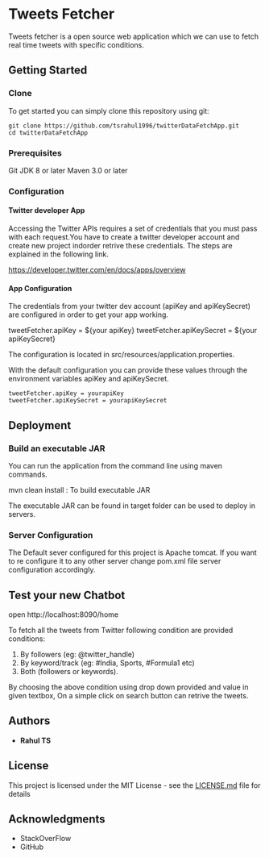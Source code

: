 # Tweets Fetcher

Tweets fetcher is a open source web application which we can use to fetch real time tweets with specific conditions.

## Getting Started

### Clone

To get started you can simply clone this repository using git:

```
git clone https://github.com/tsrahul1996/twitterDataFetchApp.git
cd twitterDataFetchApp

```


### Prerequisites

Git
JDK 8 or later
Maven 3.0 or later



### Configuration

#### Twitter developer App
Accessing the Twitter APIs requires a set of credentials that you must pass with each request.You have to create a twitter developer account and create new project indorder retrive these credentials. The steps are explained in the following link.

https://developer.twitter.com/en/docs/apps/overview

#### App Configuration

The credentials from your twitter dev account (apiKey and apiKeySecret) are configured in order to get your app working.

tweetFetcher.apiKey = ${your apiKey}
tweetFetcher.apiKeySecret =  ${your apiKeySecret}

The configuration is located in src/resources/application.properties.

With the default configuration you can provide these values through the environment variables apiKey and apiKeySecret.

```
tweetFetcher.apiKey = yourapiKey
tweetFetcher.apiKeySecret = yourapiKeySecret
```

## Deployment


### Build an executable JAR
You can run the application from the command line using maven commands.

mvn clean install : To build executable JAR

The  executable JAR can be found in target folder can be used to deploy in servers.

### Server Configuration

The Default sever configured for this project is Apache tomcat. If you want to re configure it to any other server change pom.xml file server configuration accordingly.

## Test your new Chatbot

open http://localhost:8090/home

To fetch all the tweets from Twitter following condition are provided
conditions:
1. By followers (eg: @twitter_handle)
2. By keyword/track (eg: #India, Sports, #Formula1 etc)
3. Both (followers or keywords).

By choosing the above condition using drop down provided and value in given textbox, On a simple click on search button can retrive the tweets.

## Authors

* **Rahul TS** 


## License

This project is licensed under the MIT License - see the [LICENSE.md](LICENSE.md) file for details

## Acknowledgments

* StackOverFlow
* GitHub

